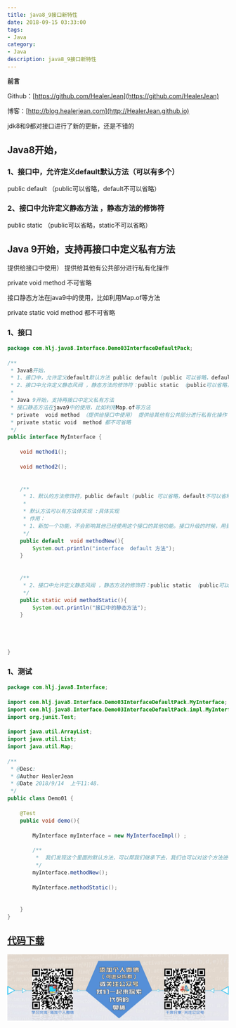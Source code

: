 ```yaml
---
title: java8_9接口新特性
date: 2018-09-15 03:33:00
tags: 
- Java
category: 
- Java
description: java8_9接口新特性
---
```

**前言**     

 Github：[https://github.com/HealerJean](https://github.com/HealerJean)         

 博客：[http://blog.healerjean.com](http://HealerJean.github.io)             

jdk8和9都对接口进行了新的更新，还是不错的


## Java8开始，
### 1、接口中，允许定义default默认方法（可以有多个）

  public default  （public可以省略，default不可以省略）

### 2、接口中允许定义静态方法 ，静态方法的修饰符
public static （public可以省略，static不可以省略）

## Java 9开始，支持再接口中定义私有方法

  提供给接口中使用） 提供给其他有公共部分进行私有化操作     

  private  void method   不可省略    

  接口静态方法在java9中的使用，比如利用Map.of等方法     

  private static void  method 都不可省略


### 1、接口

```java
package com.hlj.java8.Interface.Demo03InterfaceDefaultPack;

/**
 * Java8开始，
 * 1、接口中，允许定义default默认方法 public default (public 可以省略，default不可以省略)
 * 2、接口中允许定义静态风阀 ，静态方法的修饰符：public static （public可以省略，static不可以省略）
 *
 * Java 9开始，支持再接口中定义私有方法
 * 接口静态方法在java9中的使用，比如利用Map.of等方法
 * private  void method （提供给接口中使用） 提供给其他有公共部分进行私有化操作
 * private static void  method 都不可省略
 */
public interface MyInterface {

    void method1();

    void method2();


    /**
     * 1、默认的方法修饰符，public default (public 可以省略，default不可以省略)
     *
     * 默认方法可以有方法体实现 :具体实现
     * 作用：
     * 1、新加一个功能，不会影响其他已经使用这个接口的其他功能。接口升级的时候，用到，同事子类也可以实现覆盖重写
     */
    public default  void methodNew(){
        System.out.println("interface  default 方法");
    }


    /**
     * 2、接口中允许定义静态风阀 ，静态方法的修饰符：public static （public可以省略，static不可以省略）
     */
    public static void methodStatic(){
        System.out.println("接口中的静态方法");
    }




}


```

### 1、测试


```java
package com.hlj.java8.Interface;

import com.hlj.java8.Interface.Demo03InterfaceDefaultPack.MyInterface;
import com.hlj.java8.Interface.Demo03InterfaceDefaultPack.impl.MyInterfaceImpl;
import org.junit.Test;

import java.util.ArrayList;
import java.util.List;
import java.util.Map;

/**
 * @Desc:
 * @Author HealerJean
 * @Date 2018/9/14  上午11:48.
 */
public class Demo01 {

    @Test
    public void demo(){

        MyInterface myInterface = new MyInterfaceImpl() ;

        /**
         *  我们发现这个里面的默认方法，可以帮我们继承下去，我们也可以对这个方法进行覆盖重写
         */
        myInterface.methodNew();

        MyInterface.methodStatic();


    }
}


```


## [代码下载](https://github.com/HealerJean/ProjectUtils/tree/master/src/com/hlj/java8)





![ContactAuthor](https://raw.githubusercontent.com/HealerJean/HealerJean.github.io/master/assets/img/artical_bottom.jpg)   




<!-- Gitalk 评论 start  -->

<link rel="stylesheet" href="https://unpkg.com/gitalk/dist/gitalk.css">
<script src="https://unpkg.com/gitalk@latest/dist/gitalk.min.js"></script> 
<div id="gitalk-container"></div>    
 <script type="text/javascript">
    var gitalk = new Gitalk({
		clientID: `1d164cd85549874d0e3a`,
		clientSecret: `527c3d223d1e6608953e835b547061037d140355`,
		repo: `HealerJean.github.io`,
		owner: 'HealerJean',
		admin: ['HealerJean'],
		id: 'evSiP8JLaW36ucHV',
    });
    gitalk.render('gitalk-container');
</script> 

<!-- Gitalk end -->

